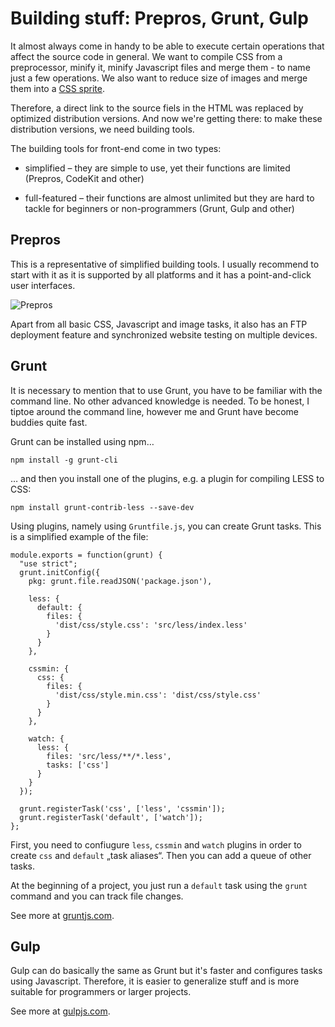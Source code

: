 Building stuff: Prepros, Grunt, Gulp
====================================

It almost always come in handy to be able to execute certain operations that
affect the source code in general. We want to compile CSS from a preprocessor,
minify it, minify Javascript files and merge them - to name just a few
operations. We also want to reduce size of images and merge them into a [CSS
sprite](<http://jecas.cz/css-sprite>).

Therefore, a direct link to the source fiels in the HTML was replaced by
optimized distribution versions. And now we're getting there: to make these
distribution versions, we need building tools.

The building tools for front-end come in two types:

-   simplified – they are simple to use, yet their functions are limited
    (Prepros, CodeKit and other)

-   full-featured – their functions are almost unlimited but they are hard to
    tackle for beginners or non-programmers (Grunt, Gulp and other)

Prepros
-------

This is a representative of simplified building tools. I usually recommend to
start with it as it is supported by all platforms and it has a point-and-click
user interfaces.

![Prepros](<images/prepros.jpg>)

Apart from all basic CSS, Javascript and image tasks, it also has an FTP
deployment feature and synchronized website testing on multiple devices.

Grunt
-----

It is necessary to mention that to use Grunt, you have to be familiar with the
command line. No other advanced knowledge is needed. To be honest, I tiptoe
around the command line, however me and Grunt have become buddies quite fast.

Grunt can be installed using npm…

~~~~~~~~~~~~~~~~~~~~~~~~~~~~~~~~~~~~~~~~~~~~~~~~~~~~~~~~~~~~~~~~~~~~~~~~~~~~~~~~
npm install -g grunt-cli
~~~~~~~~~~~~~~~~~~~~~~~~~~~~~~~~~~~~~~~~~~~~~~~~~~~~~~~~~~~~~~~~~~~~~~~~~~~~~~~~

… and then you install one of the plugins, e.g. a plugin for compiling LESS to
CSS:

~~~~~~~~~~~~~~~~~~~~~~~~~~~~~~~~~~~~~~~~~~~~~~~~~~~~~~~~~~~~~~~~~~~~~~~~~~~~~~~~
npm install grunt-contrib-less --save-dev
~~~~~~~~~~~~~~~~~~~~~~~~~~~~~~~~~~~~~~~~~~~~~~~~~~~~~~~~~~~~~~~~~~~~~~~~~~~~~~~~

Using plugins, namely using `Gruntfile.js`, you can create Grunt tasks. This is
a simplified example of the file:

~~~~~~~~~~~~~~~~~~~~~~~~~~~~~~~~~~~~~~~~~~~~~~~~~~~~~~~~~~~~~~~~~~~~~~~~~~~~~~~~
module.exports = function(grunt) {
  "use strict";
  grunt.initConfig({
    pkg: grunt.file.readJSON('package.json'),

    less: {
      default: {
        files: {
          'dist/css/style.css': 'src/less/index.less'
        }
      }
    },

    cssmin: {
      css: {
        files: {
          'dist/css/style.min.css': 'dist/css/style.css'
        }
      }
    },

    watch: {
      less: {
        files: 'src/less/**/*.less',
        tasks: ['css']
      }
    }
  });

  grunt.registerTask('css', ['less', 'cssmin']);
  grunt.registerTask('default', ['watch']);
};
~~~~~~~~~~~~~~~~~~~~~~~~~~~~~~~~~~~~~~~~~~~~~~~~~~~~~~~~~~~~~~~~~~~~~~~~~~~~~~~~

First, you need to confiugure `less`, `cssmin` and `watch` plugins in order to
create `css` and `default` „task aliases“. Then you can add a queue of other
tasks.

At the beginning of a project, you just run a `default` task using the `grunt`
command and you can track file changes.

See more at [gruntjs.com](<http://gruntjs.com/>).

Gulp
----

Gulp can do basically the same as Grunt but it's faster and configures tasks
using Javascript. Therefore, it is easier to generalize stuff and is more
suitable for programmers or larger projects.

See more at [gulpjs.com](<http://gulpjs.com/>).
